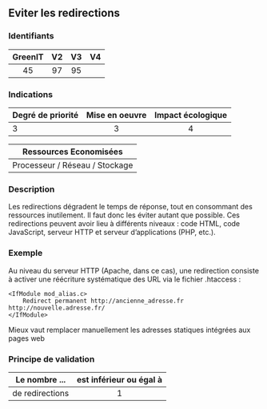 ## Eviter les redirections

### Identifiants

| GreenIT |  V2  |  V3  |  V4  |
|:-------:|:----:|:----:|:----:|
|   45   | 97  | 95  |      |

### Indications

| Degré de priorité |      Mise en oeuvre       |  Impact écologique    |
|-------------------|:-------------------------:|:---------------------:|
| 3 | 3 | 4 |

|Ressources Economisées                                      |
|:----------------------------------------------------------:|
| Processeur / Réseau / Stockage |

### Description

Les redirections dégradent le temps de réponse, tout en consommant des ressources inutilement. Il faut donc les éviter autant que possible. Ces redirections peuvent avoir lieu à différents niveaux : code HTML, code JavaScript, serveur HTTP et serveur d’applications (PHP, etc.).

### Exemple

Au niveau du serveur HTTP (Apache, dans ce cas), une redirection consiste à activer une réécriture systématique des URL via le fichier
.htaccess :
```apacheconf
<IfModule mod_alias.c>
    Redirect permanent http://ancienne_adresse.fr http://nouvelle.adresse.fr/
</IfModule>
```
Mieux vaut remplacer manuellement les adresses statiques intégrées aux pages web


### Principe de validation

| Le nombre ...     | est inférieur ou égal à   |  
|-------------------|:-------------------------:|
| de redirections  | 1  |

